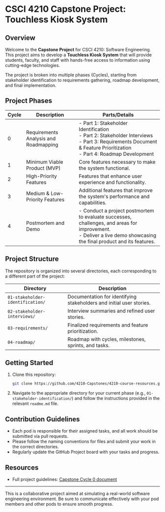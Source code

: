 # CSCI 4210 Capstone Project: Touchless Kiosk System

## Overview

Welcome to the **Capstone Project** for CSCI 4210: Software Engineering. This project aims to develop a **Touchless Kiosk System** that will provide students, faculty, and staff with hands-free access to information using cutting-edge technologies.

The project is broken into multiple phases (Cycles), starting from stakeholder identification to requirements gathering, roadmap development, and final implementation.

## Project Phases

| Cycle   | Description                                                                                       | Parts/Details                                                                                  |
|---------|---------------------------------------------------------------------------------------------------|-----------------------------------------------------------------------------------------------|
| 0 | Requirements Analysis and Roadmapping                                                              | - Part 1: Stakeholder Identification <br> - Part 2: Stakeholder Interviews <br> - Part 3: Requirements Document & Feature Prioritization <br> - Part 4: Roadmap Development |
| 1 | Minimum Viable Product (MVP)                                                                       | Core features necessary to make the system functional.                                         |
| 2 | High-Priority Features                                                                             | Features that enhance user experience and functionality.                                       |
| 3 | Medium & Low-Priority Features                                                                     | Additional features that improve the system's performance and capabilities.                    |
| 4 | Postmortem and Demo                                                                                | - Conduct a project postmortem to evaluate successes, challenges, and areas for improvement. <br> - Deliver a live demo showcasing the final product and its features.       |


## Project Structure

The repository is organized into several directories, each corresponding to a different part of the project:

| Directory                        | Description                                                         |
|-----------------------------------|---------------------------------------------------------------------|
| `01-stakeholder-identification/`  | Documentation for identifying stakeholders and initial user stories. |
| `02-stakeholder-interviews/`      | Interview summaries and refined user stories.                       |
| `03-requirements/`                | Finalized requirements and feature prioritization.                  |
| `04-roadmap/`                     | Roadmap with cycles, milestones, sprints, and tasks.                |


## Getting Started

1. Clone this repository:
   ```bash
   git clone https://github.com/4210-Capstones/4210-course-resources.git
   ```

2. Navigate to the appropriate directory for your current phase (e.g., `01-stakeholder-identification/`) and follow the instructions provided in the relevant `readme.md` file.

## Contribution Guidelines
- Each pod is responsible for their assigned tasks, and all work should be submitted via pull requests.
- Please follow the naming conventions for files and submit your work in the correct directories.
- Regularly update the GitHub Project board with your tasks and progress.

## Resources
- Full project guidelines: [Capstone Cycle 0 document](https://github.com/4210-Capstones/4210-course-resources/blob/main/Capstone/4210_Capstone_Cycle_0.pdf)

---

This is a collaborative project aimed at simulating a real-world software engineering environment. Be sure to communicate effectively with your pod members and other pods to ensure smooth progress.
